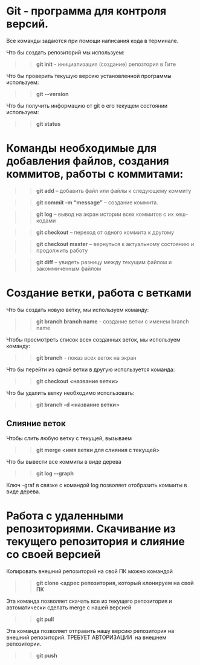 # Git - программа для контроля версий.

Все команды задаются при помощи написания кода в терминале.

Что бы создать репозиторий мы используем:
>> **git init** - инициализация (создание) репозтория в Гите

Что бы проверить текушую версию установленной программы используем:
>> **git --version** 

Что бы получить информацию от git о его текущем состоянии используем:

>> **git status** 

# Команды необходимые для добавления файлов, создания коммитов, работы с коммитами:

>> **git add** – добавить файл или файлы к следующему коммиту

>> **git commit -m “message”** – создание коммита.

>> **git log** – вывод на экран истории всех коммитов с их хеш-кодами

>> **git checkout** – переход от одного коммита к другому

>> **git checkout master** – вернуться к актуальному состоянию и продолжить работу

>> **git diff** – увидеть разницу между текущим файлом и закоммиченным файлом

# Создание ветки, работа с ветками

Что бы создать новую ветку, мы используем команду:
>> **git branch branch name** - создание ветки с именем branch name

Чтобы просмотреть спиcок всех созданных веток, мы используем команду:  
>> **git branch** - показ всех веток на экран

Что бы перейти из одной ветки в другую используется команда:
>> **git checkout <название ветки>** 

Что бы удалить ветку необходимо использовать:
>> **git branch -d <название ветки>**
## Cлияние веток

Чтобы слить любую ветку с текущей, вызываем 
>> **git merge <имя ветки для слияния с текущей>**

Что бы вывести все коммиты в виде дерева 
>> **git log --graph**

Ключ -graf в связке с командой log позволяет отобразить коммиты в виде дерева.

# Работа с удаленными репозиториями. Скачивание из текущего репозитория и слияние со своей версией


Копировать внешний репозиторий на свой ПК можно командой 
>> **git clone <адрес репозитория, который клонируем на свой ПК**

Эта команда позволяет скачать все 
из текущего репозитория и автоматически сделать merge с нашей версией
>> **git pull**

Эта команда позволяет отправить нашу версию репозитория на внешний репозиторий. ТРЕБУЕТ АВТОРИЗАЦИИ  на внешнем репозитории.
>> **git push**